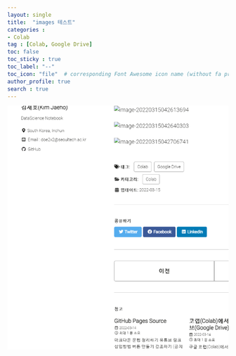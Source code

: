 ```yaml
---
layout: single
title:  "images 테스트"
categories :
- Colab
tag : [Colab, Google Drive]
toc: false
toc_sticky : true
toc_label: "--"
toc_icon: "file"  # corresponding Font Awesome icon name (without fa prefix)
author_profile: true
search : true
---
```


![image-20220315042859104](2022-03-15-test.assets/image-20220315042859104.png)

